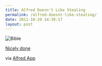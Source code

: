 ```yaml
---
title: Alfred Doesn't Like Stealing
permalink: /alfred-doesnt-like-stealing/
date: 2011-10-29 14:39:17
layout: post
---
```


![Bible](http://therobb.com/wp-content/uploads/2011-10-bible.jpg)

[Nicely done](http://www.brandonbibleforum.com/)

via [Alfred App](https://twitter.com/#!/alfredapp/status/130224789276213249)